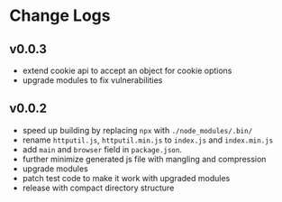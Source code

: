 # Change Logs

## v0.0.3

 - extend cookie api to accept an object for cookie options
 - upgrade modules to fix vulnerabilities


## v0.0.2

 - speed up building by replacing `npx` with `./node_modules/.bin/`
 - rename `httputil.js`, `httputil.min.js` to `index.js` and `index.min.js`
 - add `main` and `browser` field in `package.json`.
 - further minimize generated js file with mangling and compression
 - upgrade modules
 - patch test code to make it work with upgraded modules
 - release with compact directory structure
